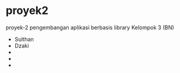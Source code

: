 # proyek2
proyek-2 pengembangan  aplikasi berbasis library 
Kelompok 3 (BN)
- Sulthan
- Dzaki
- 
- 
- 
